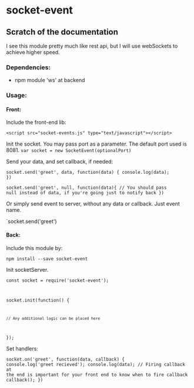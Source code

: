 # socket-event

## Scratch of the documentation

I see this module pretty much like rest api, but I will use webSockets to achieve higher speed.

### Dependencies: 

- npm module 'ws' at backend

### Usage:

#### Front:

Include the front-end lib:

`<script src="socket-events.js" type="text/javascript"></script>`

Init the socket. You may pass port as a parameter. The default port used is 8081.
`var socket = new SocketEvent(optionalPort)`

Send your data, and set callback, if needed:

<code>socket.send('greet', data, function(data) {
	console.log(data);
})</code>

<code>socket.send('greet', null, function(data){
	// You should pass null instead of data, if you're going just to notify back
})</code>

Or simply send event to server, without any data or callback. Just event name.

`socket.send('greet')

#### Back:

Include this module by:

`npm install --save socket-event`

Init socketServer.

<code>const socket = require('socket-event');

socket.init(function() {
	
	// Any additional logic can be placed here

});</code>

Set handlers:

<code>socket.on('greet', function(data, callback) {
	console.log('greet recieved');
	console.log(data);
	// Firing callback at the end is important for your front end to know when to fire callback
	callback();
})</code>


